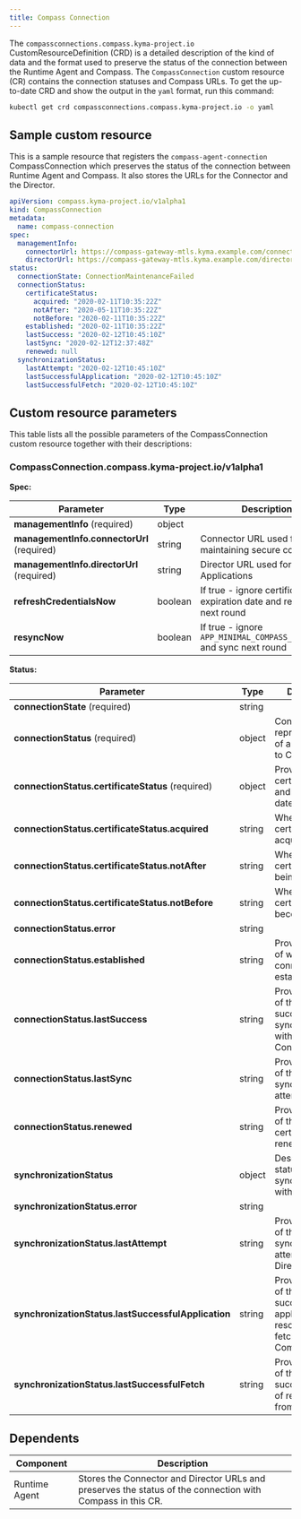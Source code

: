 ```yaml
---
title: Compass Connection
---
```


The `compassconnections.compass.kyma-project.io` CustomResourceDefinition (CRD) 
is a detailed description of the kind of data and the format used to preserve 
the status of the connection between the Runtime Agent and Compass. 
The `CompassConnection` custom resource (CR) contains the connection statuses and Compass URLs.
To get the up-to-date CRD and show the output in the `yaml` format, run this command:

```bash
kubectl get crd compassconnections.compass.kyma-project.io -o yaml
```

## Sample custom resource

This is a sample resource that registers the `compass-agent-connection` CompassConnection
which preserves the status of the connection between Runtime Agent and Compass. 
It also stores the URLs for the Connector and the Director.

```yaml
apiVersion: compass.kyma-project.io/v1alpha1
kind: CompassConnection
metadata:
  name: compass-connection
spec:
  managementInfo:
    connectorUrl: https://compass-gateway-mtls.kyma.example.com/connector/graphql
    directorUrl: https://compass-gateway-mtls.kyma.example.com/director/graphql
status:
  connectionState: ConnectionMaintenanceFailed
  connectionStatus:
    certificateStatus:
      acquired: "2020-02-11T10:35:22Z"
      notAfter: "2020-05-11T10:35:22Z"
      notBefore: "2020-02-11T10:35:22Z"
    established: "2020-02-11T10:35:22Z"
    lastSuccess: "2020-02-12T10:45:10Z"
    lastSync: "2020-02-12T12:37:48Z"
    renewed: null
  synchronizationStatus:
    lastAttempt: "2020-02-12T10:45:10Z"
    lastSuccessfulApplication: "2020-02-12T10:45:10Z"
    lastSuccessfulFetch: "2020-02-12T10:45:10Z"
```

## Custom resource parameters

This table lists all the possible parameters of the CompassConnection custom resource together with their descriptions:

<!-- The table below was generated automatically -->
<!-- Some special tags (html comments) are at the end of lines due to markdown requirements. -->
<!-- The content between "TABLE-START" and "TABLE-END" will be replaced -->

<!-- TABLE-START -->
### CompassConnection.compass.kyma-project.io/v1alpha1

**Spec:**

| Parameter | Type | Description |
| ---- | ----------- | ---- |
| **managementInfo** (required) | object |  |
| **managementInfo.connectorUrl** (required) | string | Connector URL used for maintaining secure connection. |
| **managementInfo.directorUrl** (required) | string | Director URL used for fetching Applications |
| **refreshCredentialsNow**  | boolean | If true - ignore certificate expiration date and refresh next round |
| **resyncNow**  | boolean | If true - ignore `APP_MINIMAL_COMPASS_SYNC_TIME` and sync next round |

**Status:**

| Parameter | Type | Description |
| ---- | ----------- | ---- |
| **connectionState** (required) | string |  |
| **connectionStatus** (required) | object | ConnectionStatus represents status of a connection to Compass |
| **connectionStatus.certificateStatus** (required) | object | Provides the certificate issue and expiration dates. |
| **connectionStatus.certificateStatus.acquired**  | string | When the certificate was acquired |
| **connectionStatus.certificateStatus.notAfter**  | string | When the certificate stops being valid |
| **connectionStatus.certificateStatus.notBefore**  | string | When the certificate becomes valid |
| **connectionStatus.error**  | string |  |
| **connectionStatus.established**  | string | Provides the date of when the connection was established |
| **connectionStatus.lastSuccess**  | string | Provides the date of the last successful synchronization with the Connector |
| **connectionStatus.lastSync**  | string | Provides the date of the last synchronization attempt |
| **connectionStatus.renewed**  | string | Provides the date of the last certificate renewal |
| **synchronizationStatus**  | object | Describes the status of the synchronization with the Director |
| **synchronizationStatus.error**  | string |  |
| **synchronizationStatus.lastAttempt**  | string | Provides the date of the last synchronization attempt with the Director |
| **synchronizationStatus.lastSuccessfulApplication**  | string | Provides the date of the last successful application of resources fetched from Compass |
| **synchronizationStatus.lastSuccessfulFetch**  | string | Provides the date of the last successful fetch of resources from the Director |

<!-- TABLE-END -->

## Dependents

| **Component** | **Description**                                                                                            |
|---------------|------------------------------------------------------------------------------------------------------------|
| Runtime Agent | Stores the Connector and Director URLs and preserves the status of the connection with Compass in this CR. |

